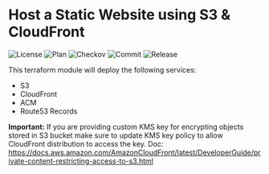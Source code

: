 # Host a Static Website using S3 & CloudFront

![License](https://img.shields.io/github/license/terrablocks/aws-s3-cf-static-site.git?style=for-the-badge) ![Plan](https://img.shields.io/github/actions/workflow/status/terrablocks/aws-s3-cf-static-site.git/tf-plan.yml?branch=main&label=Plan&style=for-the-badge) ![Checkov](https://img.shields.io/github/actions/workflow/status/terrablocks/aws-s3-cf-static-site.git/checkov.yml?branch=main&label=Checkov&style=for-the-badge) ![Commit](https://img.shields.io/github/last-commit/terrablocks/aws-s3-cf-static-site.git?style=for-the-badge) ![Release](https://img.shields.io/github/v/release/terrablocks/aws-s3-cf-static-site.git?style=for-the-badge)

This terraform module will deploy the following services:
- S3
- CloudFront
- ACM
- Route53 Records

**Important:**
If you are providing custom KMS key for encrypting objects stored in S3 bucket make sure to update KMS key policy to allow CloudFront distribution to access the key. Doc: https://docs.aws.amazon.com/AmazonCloudFront/latest/DeveloperGuide/private-content-restricting-access-to-s3.html
